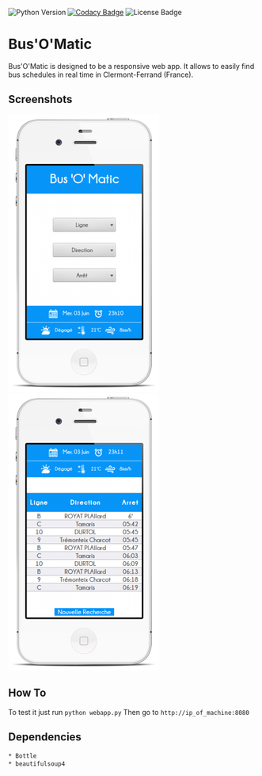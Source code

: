 ![Python Version](https://img.shields.io/badge/python-2.7-yellow.svg)
[![Codacy Badge](https://img.shields.io/badge/code%20quality-B-brightgreen.svg)](https://www.codacy.com/app/Oxmel/busomatic?utm_source=github.com&amp;utm_medium=referral&amp;utm_content=Oxmel/busomatic&amp;utm_campaign=Badge_Grade)
![License Badge](https://img.shields.io/badge/license-GPLv3-blue.svg)

# Bus'O'Matic

Bus'O'Matic is designed to be a responsive web app. It allows to
easily find bus schedules in real time in Clermont-Ferrand (France).

## Screenshots

![initial-search](/screenshots/initial-search.png?raw=true)
![search-result](/screenshots/search-result.png?raw=true)


## How To

To test it just run ```python webapp.py```
Then go to ```http://ip_of_machine:8080```


## Dependencies

	* Bottle
	* beautifulsoup4

